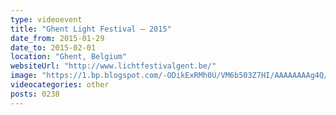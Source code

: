```yaml
---
type: videoevent
title: "Ghent Light Festival — 2015"
date_from: 2015-01-29
date_to: 2015-02-01
location: "Ghent, Belgium"
websiteUrl: "http://www.lichtfestivalgent.be/"
image: "https://1.bp.blogspot.com/-ODikExRMh0U/VM6b503Z7HI/AAAAAAAAg4Q/hAGHslyFoL0/s1600/dsc07909.picasaweb.jpg"
videocategories: other
posts: 0238
---
```

